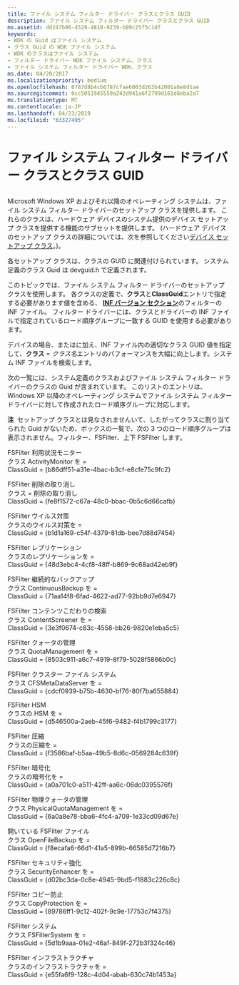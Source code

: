 ```yaml
---
title: ファイル システム フィルター ドライバー クラスとクラス GUID
description: ファイル システム フィルター ドライバー クラスとクラス GUID
ms.assetid: dd247b06-4529-4818-9239-b89c25f5c1df
keywords:
- WDK の Guid はファイル システム
- クラス Guid の WDK ファイル システム
- WDK のクラスはファイル システム
- フィルター ドライバー WDK ファイル システム、クラス
- ファイル システム フィルター ドライバー WDK、クラス
ms.date: 04/20/2017
ms.localizationpriority: medium
ms.openlocfilehash: 6787d8b4cb6787cfae6003d263b42001a6e8d1ae
ms.sourcegitcommit: 0cc5051945559a242d941a6f2799d161d8eba2a7
ms.translationtype: MT
ms.contentlocale: ja-JP
ms.lasthandoff: 04/23/2019
ms.locfileid: "63327495"
---
```

# <a name="file-system-filter-driver-classes-and-class-guids"></a>ファイル システム フィルター ドライバー クラスとクラス GUID


## <span id="ddk_file_system_filter_driver_classes_and_class_guids_if"></span><span id="DDK_FILE_SYSTEM_FILTER_DRIVER_CLASSES_AND_CLASS_GUIDS_IF"></span>


Microsoft Windows XP およびそれ以降のオペレーティング システムは、ファイル システム フィルター ドライバーのセットアップ クラスを提供します。 これらのクラスは、ハードウェア デバイスのシステム提供のデバイス セットアップ クラスを提供する機能のサブセットを提供します。 (ハードウェア デバイスのセットアップ クラスの詳細については、次を参照してください[デバイス セットアップ クラス](https://msdn.microsoft.com/library/windows/hardware/ff541509)。)。

各セットアップ クラスは、クラスの GUID に関連付けられています。 システム定義のクラス Guid は devguid.h で定義されます。

このトピックでは、ファイル システム フィルター ドライバーのセットアップ クラスを使用します。 各クラスの定義で、**クラス**と**ClassGuid**エントリで指定する必要があります値を含める、 [ **INF バージョン セクション**](https://msdn.microsoft.com/library/windows/hardware/ff547502)のフィルターの INF ファイル。 フィルター ドライバーには、クラスとドライバーの INF ファイルで指定されているロード順序グループに一致する GUID を使用する必要があります。

デバイスの場合、またはに加え、INF ファイル内の適切なクラス GUID 値を指定して、**クラス** = *クラス名*エントリのパフォーマンスを大幅に向上します。システム INF ファイルを検索します。

次の一覧には、システム定義のクラスおよびファイル システム フィルター ドライバーのクラスの Guid が含まれています。 このリストのエントリは、Windows XP 以降のオペレーティング システムでファイル システム フィルター ドライバーに対して作成されたロード順序グループに対応します。

**注**  セットアップ クラスとは見なされませんいて、したがってクラスに割り当てられた Guid がないため、ボックスの一覧で、次の 3 つのロード順序グループは表示されません。フィルター、FSFilter、上下 FSFilter します。

 

<span id="FSFilter_Activity_Monitor"></span><span id="fsfilter_activity_monitor"></span><span id="FSFILTER_ACTIVITY_MONITOR"></span>FSFilter 利用状況モニター<br/>
クラス ActivityMonitor を =<br/>
ClassGuid = {b86dff51-a31e-4bac-b3cf-e8cfe75c9fc2}

<span id="FSFilter_Undelete"></span><span id="fsfilter_undelete"></span><span id="FSFILTER_UNDELETE"></span>FSFilter 削除の取り消し<br/>
クラス = 削除の取り消し<br/>
ClassGuid = {fe8f1572-c67a-48c0-bbac-0b5c6d66cafb}

<span id="FSFilter_Anti-Virus"></span><span id="fsfilter_anti-virus"></span><span id="FSFILTER_ANTI-VIRUS"></span>FSFilter ウイルス対策<br/>
クラスのウイルス対策を =<br/>
ClassGuid = {b1d1a169-c54f-4379-81db-bee7d88d7454}

<span id="FSFilter_Replication"></span><span id="fsfilter_replication"></span><span id="FSFILTER_REPLICATION"></span>FSFilter レプリケーション<br/>
クラスのレプリケーションを =<br/>
ClassGuid = {48d3ebc4-4cf8-48ff-b869-9c68ad42eb9f}

<span id="FSFilter_Continuous_Backup"></span><span id="fsfilter_continuous_backup"></span><span id="FSFILTER_CONTINUOUS_BACKUP"></span>FSFilter 継続的なバックアップ<br/>
クラス ContinuousBackup を =<br/>
ClassGuid = {71aa14f8-6fad-4622-ad77-92bb9d7e6947}

<span id="FSFilter_Content_Screener"></span><span id="fsfilter_content_screener"></span><span id="FSFILTER_CONTENT_SCREENER"></span>FSFilter コンテンツこだわりの検索<br/>
クラス ContentScreener を =<br/>
ClassGuid = {3e3f0674-c83c-4558-bb26-9820e1eba5c5}

<span id="FSFilter_Quota_Management"></span><span id="fsfilter_quota_management"></span><span id="FSFILTER_QUOTA_MANAGEMENT"></span>FSFilter クォータの管理<br/>
クラス QuotaManagement を =<br/>
ClassGuid = {8503c911-a6c7-4919-8f79-5028f5866b0c}

<span id="FSFilter_Cluster_File_System"></span><span id="fsfilter_cluster_file_system"></span><span id="FSFILTER_CLUSTER_FILE_SYSTEM"></span>FSFilter クラスター ファイル システム<br/>
クラス CFSMetaDataServer を =<br/>
ClassGuid = {cdcf0939-b75b-4630-bf76-80f7ba655884}

<span id="FSFilter_HSM"></span><span id="fsfilter_hsm"></span><span id="FSFILTER_HSM"></span>FSFilter HSM<br/>
クラスの HSM を =<br/>
ClassGuid = {d546500a-2aeb-45f6-9482-f4b1799c3177}

<span id="FSFilter_Compression"></span><span id="fsfilter_compression"></span><span id="FSFILTER_COMPRESSION"></span>FSFilter 圧縮<br/>
クラスの圧縮を =<br/>
ClassGuid = {f3586baf-b5aa-49b5-8d6c-0569284c639f}

<span id="FSFilter_Encryption"></span><span id="fsfilter_encryption"></span><span id="FSFILTER_ENCRYPTION"></span>FSFilter 暗号化<br/>
クラスの暗号化を =<br/>
ClassGuid = {a0a701c0-a511-42ff-aa6c-06dc0395576f}

<span id="FSFilter_Physical_Quota_Management"></span><span id="fsfilter_physical_quota_management"></span><span id="FSFILTER_PHYSICAL_QUOTA_MANAGEMENT"></span>FSFilter 物理クォータの管理<br/>
クラス PhysicalQuotaManagement を =<br/>
ClassGuid = {6a0a8e78-bba6-4fc4-a709-1e33cd09d67e}

<span id="FSFilter_Open_File"></span><span id="fsfilter_open_file"></span><span id="FSFILTER_OPEN_FILE"></span>開いている FSFilter ファイル<br/>
クラス OpenFileBackup を =<br/>
ClassGuid = {f8ecafa6-66d1-41a5-899b-66585d7216b7}

<span id="FSFilter_Security_Enhancer"></span><span id="fsfilter_security_enhancer"></span><span id="FSFILTER_SECURITY_ENHANCER"></span>FSFilter セキュリティ強化<br/>
クラス SecurityEnhancer を =<br/>
ClassGuid = {d02bc3da-0c8e-4945-9bd5-f1883c226c8c}

<span id="FSFilter_Copy_Protection"></span><span id="fsfilter_copy_protection"></span><span id="FSFILTER_COPY_PROTECTION"></span>FSFilter コピー防止<br/>
クラス CopyProtection を =<br/>
ClassGuid = {89786ff1-9c12-402f-9c9e-17753c7f4375}

<span id="FSFilter_System"></span><span id="fsfilter_system"></span><span id="FSFILTER_SYSTEM"></span>FSFilter システム<br/>
クラス FSFilterSystem を =<br/>
ClassGuid = {5d1b9aaa-01e2-46af-849f-272b3f324c46}

<span id="FSFilter_Infrastructure"></span><span id="fsfilter_infrastructure"></span><span id="FSFILTER_INFRASTRUCTURE"></span>FSFilter インフラストラクチャ<br/>
クラスのインフラストラクチャを =<br/>
ClassGuid = {e55fa6f9-128c-4d04-abab-630c74b1453a}
 

 




